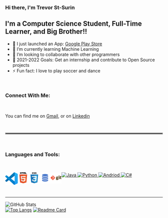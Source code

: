 ### Hi there, I'm Trevor St-Surin 


## I'm a Computer Science Student, Full-Time Learner, and Big Brother!!

- 🔭 I just launched an App: <a href="https://play.google.com/store/apps/details?id=com.trevDev.comsci&hl=en_US&gl=US" target="_blank">Google Play Store</a>
- 🌱 I’m currently learning Machine Learning
- 👯 I’m looking to collaborate with other programmers
- 🥅 2021-2022 Goals: Get an internship and contribute to Open Source projects
- ⚡ Fun fact: I love to play soccer and dance 
<br>

### Connect With Me:
<br>

You can find me on <a href="mailto:trevorstsurin03@gmail.com">Gmail</a>, or on <a href="https://www.linkedin.com/in/trevor-st-surin-703691221/">Linkedin</a>



[1]: mailto:trevorstsurin03@gmail.com
[2]: https://www.linkedin.com/in/heinz-martin/
<br />

 <hr style="border:2px solid gray"> </hr>
 <br>

### Languages and Tools:
<br>

[<img align="left" alt="Visual Studio Code" width="40px" height="40px" src="https://raw.githubusercontent.com/github/explore/80688e429a7d4ef2fca1e82350fe8e3517d3494d/topics/visual-studio-code/visual-studio-code.png" />][vs]
[<img align="left" alt="HTML5" width="35px" height="35px"  src="https://raw.githubusercontent.com/github/explore/80688e429a7d4ef2fca1e82350fe8e3517d3494d/topics/html/html.png" />][html]
[<img align="left" alt="CSS3" width="35px" height="35px"  src="https://raw.githubusercontent.com/github/explore/80688e429a7d4ef2fca1e82350fe8e3517d3494d/topics/css/css.png" />][css]
[<img align="left" alt="SQL" width="35px" height="35px"  src="https://raw.githubusercontent.com/github/explore/80688e429a7d4ef2fca1e82350fe8e3517d3494d/topics/sql/sql.png" />][sql]
[<img align="left" alt="Git" width="35px" height="35px" src="https://raw.githubusercontent.com/github/explore/80688e429a7d4ef2fca1e82350fe8e3517d3494d/topics/git/git.png" />][git]
 <a href = "https://www.java.com/en/" target = "_self"> 
         <img src = "https://static.wikia.nocookie.net/logopedia/images/e/e7/Java_%28Old%29.svg/revision/latest?cb=20180314141851" alt = "Java" width="35px" height="35px"/> 
      </a>
 <a href = "https://www.python.org/" target = "_self"> 
         <img src = "https://upload.wikimedia.org/wikipedia/commons/thumb/c/c3/Python-logo-notext.svg/1200px-Python-logo-notext.svg.png"  alt = "Python" border = "0" width="35px" height="35px"/> 
      </a>
   <a href = "https://developer.android.com/" target = "_self"> 
         <img src = "https://yt3.ggpht.com/ytc/AKedOLSQacj0rCD-LjtaWdvzH50pCdvBGLhLq8UtI_Y2DA=s900-c-k-c0x00ffffff-no-rj" width="35px" height="35px" alt = "Andriod" border = "0" /> 
      </a>
     <a href = "https://docs.microsoft.com/en-us/dotnet/csharp/" target = "_self"> 
         <img src = "https://pluralsight.imgix.net/paths/path-icons/csharp-e7b8fcd4ce.png" width="35px" height="35px" alt = "C#" border = "0" /> 
      </a>
   
 





<br />
<br />

---


![GitHub Stats](https://github-readme-stats.vercel.app/api?username=TreeDev03&theme=radical)
<br>
[![Top Langs](https://github-readme-stats.vercel.app/api/top-langs/?username=TreeDev03&theme=radical)](https://github.com/TreeDev03/github-readme-stats)
[![Readme Card](https://github-readme-stats.vercel.app/api/pin/?username=TreeDev03&theme=radical&repo=comsci-books)](https://github.com/TreeDev03/comsci-books)



[git]: https://git-scm.com/
[vs]: https://code.visualstudio.com/
[html]: https://html.com/
[css]: https://developer.mozilla.org/en-US/docs/Web/CSS
[sql]: https://www.mysql.com/

